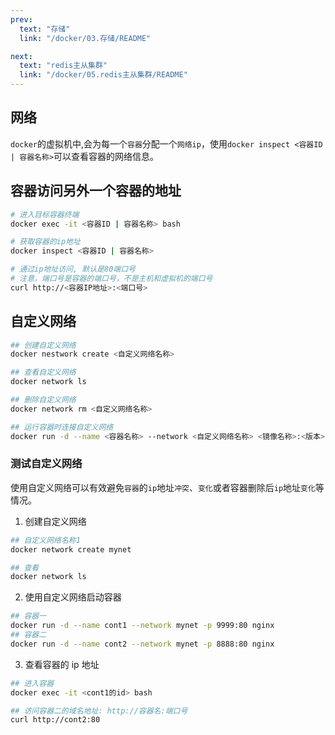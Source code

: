 ```yaml
---
prev:
  text: "存储"
  link: "/docker/03.存储/README"

next:
  text: "redis主从集群"
  link: "/docker/05.redis主从集群/README"
---
```


## 网络

`docker`的虚拟机中,会为每一个`容器`分配一个`网络ip`，使用`docker inspect <容器ID | 容器名称>`可以查看容器的网络信息。

## 容器访问另外一个容器的地址

```sh
# 进入目标容器终端
docker exec -it <容器ID | 容器名称> bash

# 获取容器的ip地址
docker inspect <容器ID | 容器名称>

# 通过ip地址访问, 默认是80端口号
# 注意，端口号是容器的端口号，不是主机和虚拟机的端口号
curl http://<容器IP地址>:<端口号>
```

## 自定义网络

```sh
## 创建自定义网络
docker nestwork create <自定义网络名称>

## 查看自定义网络
docker network ls

## 删除自定义网络
docker network rm <自定义网络名称>

## 运行容器时连接自定义网络
docker run -d --name <容器名称> --network <自定义网络名称> <镜像名称>:<版本>
```

### 测试自定义网络

使用自定义网络可以有效避免`容器`的`ip`地址`冲突`、`变化`或者容器删除后`ip`地址`变化`等情况。

1. 创建自定义网络

```sh
## 自定义网络名称1
docker network create mynet

## 查看
docker network ls
```

2. 使用自定义网络启动容器

```sh
## 容器一
docker run -d --name cont1 --network mynet -p 9999:80 nginx
## 容器二
docker run -d --name cont2 --network mynet -p 8888:80 nginx
```

3. 查看容器的 ip 地址

```sh
## 进入容器
docker exec -it <cont1的id> bash

## 访问容器二的域名地址: http://容器名:端口号
curl http://cont2:80
```
